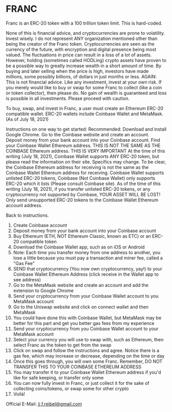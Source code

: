 # FRANC
Franc is an ERC-20 token with a 100 trillion token limit. This is hard-coded.

None of this is financial advice, and cryptocurrencies are prone to volatility. Invest wisely.
I do not represent ANY organization mentioned other than being the creator of the Franc token.
Cryptocurrencies are seen as the currency of the future, with encryption and digital presence being most valued.
The fluctuations in price can result in a loss of a lot of assets.
However, holding (sometimes called HODLing) crypto assets have proven to be a possible way to greatly increase wealth in a short amount of time.
By buying and later selling when the price is high, investors have made millions, some possibly billions, of dollars in just months or less.
AGAIN: This is not financial advice. Like any investment, invest at your own risk.
If you merely would like to buy or swap for some Franc to collect (like a coin or token collector), then please do.
No gain of wealth is guaranteed and loss is possible in all investments.
Please proceed with caution.

To buy, swap, and invest in Franc, a user must create an Ethereum ERC-20 compatible wallet.
ERC-20 wallets include Coinbase Wallet and MetaMask. (As of July 18, 2021)

Instructions on one way to get started:
Recommended: Download and install Google Chrome.
Go to the Coinbase website and create an account.
Deposit money from your bank account into your Coinbase account.
Find your Coinbase Wallet Ethereum address. THIS IS NOT THE SAME AS THE COINBASE Ethereum address.
THIS IS VERY IMPORTANT
At the time of this writing (July 18, 2021), Coinbase Wallet supports ANY ERC-20 token, but please read the information on their site.
Specifics may change. To be clear, the Coinbase Ethereum address for receiving is not the same as the Coinbase Wallet Ethereum address for receiving.
Coinbase Wallet supports unlisted ERC-20 tokens, Coinbase (Not Coinbase Wallet) only supports ERC-20 which it lists (Please consult Coinbase site).
As of the time of this writing (July 18, 2021), if you transfer unlisted ERC-20 tokens, or any cryptocurrency not supported by Coinbase, YOUR ASSET WILL BE LOST!
Only send unsupported ERC-20 tokens to the Coinbase Wallet Ethereum account address.

Back to instructions.
1) Create Coinbase account
2) Deposit money from your bank account into your Coinbase account
3) Buy Ethereum (ETH, NOT Ethereum Classic, known as ETC) or an ERC-20 compatible token
4) Download the Coinbase Wallet app, such as on iOS or Android
5) Note: Each time you transfer money from one address to another, you lose a little because you must pay a transaction and miner fee, called a "Gas Fee"
6) SEND that cryptocurrency (You now own cryptocurrency, yay!) to your Coinbase Wallet Ethereum Address (click receive in the Wallet app to see address)
7) Go to the MetaMask website and create an account and add the extension to Google Chrome
8) Send your cryptocurrency from your Coinbase Wallet account to you MetaMask account
9) Go to the Uniswap website and click on connect wallet and then MetaMask
10) You could have done this with Coinbase Wallet, but MetaMask may be better for this part and get you better gas fees from my experience
11) Send your cryptocurrency from you Coinbase Wallet account to your MetaMask account
12) Select your currency you will use to swap with, such as Ethereum, then select Franc as the token to get from the swap
13) Click on swap and follow the instructions and agree. Notice there is a gas fee, which may increase or decrease, depending on the time or day
14) Once this goes through, you will own some Franc. Remember, DO NOT TRANSFER THIS TO YOUR COINBASE ETHEREUM ADDRESS
15) You may transfer it to your Coinbase Wallet Ethereum address if you'd like for safe keeping, or transfer only some
16) You can now fully invest in Franc, or just collect it for the sake of collecting coins/tokens, or swap some for other crypto
17) Voilà!


Official E-Mail: jj.f.reibel@gmail.com

